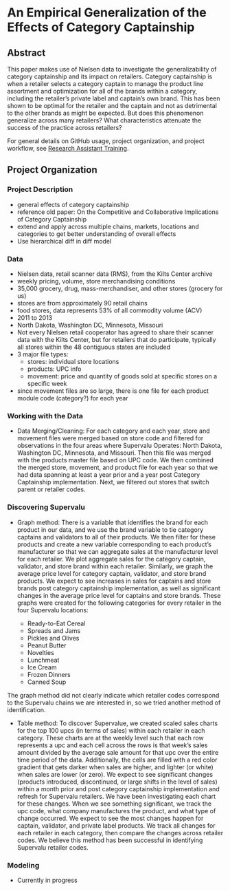 An Empirical Generalization of the Effects of Category Captainship
================

## Abstract

This paper makes use of Nielsen data to investigate the generalizability
of category captainship and its impact on retailers. Category
captainship is when a retailer selects a category captain to manage the
product line assortment and optimization for all of the brands within a
category, including the retailer’s private label and captain’s own
brand. This has been shown to be optimal for the retailer and the
captain and not as detrimental to the other brands as might be expected.
But does this phenomenon generalize across many retailers? What
characteristics attenuate the success of the practice across retailers?

For general details on GitHub usage, project organization, and project
workflow, see [Research Assistant
Training](https://github.com/marcdotson/ra-training).

## Project Organization

### Project Description

  - general effects of category captainship
  - reference old paper: On the Competitive and Collaborative
    Implications of Category Captainship
  - extend and apply across multiple chains, markets, locations and
    categories to get better understanding of overall effects
  - Use hierarchical diff in diff model

### Data

  - Nielsen data, retail scanner data (RMS), from the Kilts Center
    archive
  - weekly pricing, volume, store merchandising conditions
  - 35,000 grocery, drug, mass-merchandiser, and other stores (grocery
    for us)
  - stores are from approximately 90 retail chains
  - food stores, data represents 53% of all commodity volume (ACV)
  - 2011 to 2013
  - North Dakota, Washington DC, Minnesota, Missouri
  - Not every Nielsen retail cooperator has agreed to share their
    scanner data with the Kilts Center, but for retailers that do
    participate, typically all stores within the 48 contiguous states
    are included
  - 3 major file types:
      - stores: individual store locations  
      - products: UPC info  
      - movement: price and quantity of goods sold at specific stores on
        a specific week
  - since movement files are so large, there is one file for each
    product module code (category?) for each year

### Working with the Data

  - Data Merging/Cleaning: For each category and each year, store and
    movement files were merged based on store code and filtered for
    observations in the four areas where Supervalu Operates: North
    Dakota, Washington DC, Minnesota, and Missouri. Then this file was
    merged with the products master file based on UPC code. We then
    combined the merged store, movement, and product file for each year
    so that we had data spanning at least a year prior and a year post
    Category Captainship implementation. Next, we filtered out stores
    that switch parent or retailer codes.

### Discovering Supervalu

  - Graph method: There is a variable that identifies the brand for each
    product in our data, and we use the brand variable to tie category
    captains and validators to all of their products. We then filter for
    these products and create a new variable corresponding to each
    product’s manufacturer so that we can aggregate sales at the
    manufacturer level for each retailer. We plot aggregate sales for
    the category captain, validator, and store brand within each
    retailer. Similarly, we graph the average price level for category
    captain, validator, and store brand products. We expect to see
    increases in sales for captains and store brands post category
    captainship implementation, as well as significant changes in the
    average price level for captains and store brands. These graphs were
    created for the following categories for every retailer in the four
    Supervalu locations:
    
      - Ready-to-Eat Cereal
      - Spreads and Jams
      - Pickles and Olives
      - Peanut Butter
      - Novelties
      - Lunchmeat
      - Ice Cream
      - Frozen Dinners
      - Canned Soup

The graph method did not clearly indicate which retailer codes
correspond to the Supervalu chains we are interested in, so we tried
another method of identification.

  - Table method: To discover Supervalue, we created scaled sales charts
    for the top 100 upcs (in terms of sales) within each retailer in
    each category. These charts are at the weekly level such that each
    row represents a upc and each cell across the rows is that week’s
    sales amount divided by the average sale amount for that upc over
    the entire time period of the data. Additionally, the cells are
    filled with a red color gradient that gets darker when sales are
    higher, and lighter (or white) when sales are lower (or zero). We
    expect to see significant changes (products introduced,
    discontinued, or large shifts in the level of sales) within a month
    prior and post category captainship implementation and refresh for
    Supervalu retailers. We have been investigating each chart for these
    changes. When we see something significant, we track the upc code,
    what company manufactures the product, and what type of change
    occurred. We expect to see the most changes happen for captain,
    validator, and private label products. We track all changes for each
    retailer in each category, then compare the changes across retailer
    codes. We believe this method has been successful in identifying
    Supervalu retailer codes.

### Modeling

  - Currently in progress
